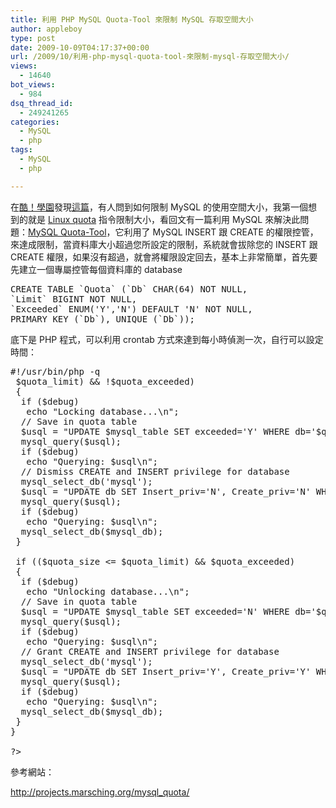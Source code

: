 ```yaml
---
title: 利用 PHP MySQL Quota-Tool 來限制 MySQL 存取空間大小
author: appleboy
type: post
date: 2009-10-09T04:17:37+00:00
url: /2009/10/利用-php-mysql-quota-tool-來限制-mysql-存取空間大小/
views:
  - 14640
bot_views:
  - 984
dsq_thread_id:
  - 249241265
categories:
  - MySQL
  - php
tags:
  - MySQL
  - php

---
```

在[酷！學園][1]發現[這篇][2]，有人問到如何限制 MySQL 的使用空間大小，我第一個想到的就是 [Linux quota][3] 指令限制大小，看回文有一篇利用 MySQL 來解決此問題：[MySQL Quota-Tool][4]，它利用了 MySQL INSERT 跟 CREATE 的權限控管，來達成限制，當資料庫大小超過您所設定的限制，系統就會拔除您的 INSERT 跟 CREATE 權限，如果沒有超過，就會將權限設定回去，基本上非常簡單，首先要先建立一個專屬控管每個資料庫的 database 

<pre class="brush: sql; title: ; notranslate" title="">CREATE TABLE `Quota` (`Db` CHAR(64) NOT NULL, 
`Limit` BIGINT NOT NULL,
`Exceeded` ENUM('Y','N') DEFAULT 'N' NOT NULL,
PRIMARY KEY (`Db`), UNIQUE (`Db`));</pre>

<!--more--> 底下是 PHP 程式，可以利用 crontab 方式來達到每小時偵測一次，自行可以設定時間： 

<pre class="brush: php; title: ; notranslate" title="">#!/usr/bin/php -q
<?PHP

/*
 * MySQL quota script
 * written by Sebastian Marsching
 *
 */

/*
    This program is free software; you can redistribute it and/or modify
    it under the terms of the GNU General Public License as published by
    the Free Software Foundation; either version 2 of the License, or
    (at your option) any later version.
    
    This program is distributed in the hope that it will be useful,
    but WITHOUT ANY WARRANTY; without even the implied warranty of
    MERCHANTABILITY or FITNESS FOR A PARTICULAR PURPOSE.  See the
    GNU General Public License for more details.
    
    You should have received a copy of the GNU General Public License
    along with this program; if not, write to the Free Software
    Foundation, Inc., 59 Temple Place, Suite 330, Boston, MA  02111-1307  USA
*/


/*
 * Create table for quota data with the following statement:
 *
 * CREATE TABLE `Quota` (`Db` CHAR(64) NOT NULL, 
 * `Limit` BIGINT NOT NULL,
 * `Exceeded` ENUM('Y','N') DEFAULT 'N' NOT NULL,
 * PRIMARY KEY (`Db`), UNIQUE (`Db`));
 *
 * The field 'db' stores the information for which database
 * you want to limit the size.
 * The field 'limit' is the size limit in bytes.
 * The field 'exceeded' is only used internally and must be
 * initialized with 'N'.
 */
 
/*
 * Settings
 */
 
$mysql_host  = 'localhost';
$mysql_user  = 'root'; // Do NOT change, root-access is required
$mysql_pass  = '';
$mysql_db    = 'quotadb'; // Not the DB to check, but the db with the quota table
$mysql_table = 'quota';

/*
 * Do NOT change anything below
 */
 
$debug = 0;

// Connect to MySQL Server

if (!mysql_connect($mysql_host, $mysql_user, $mysql_pass))
{
 echo "Connection to MySQL-server failed!";
 exit;
}

// Select database

if (!mysql_select_db($mysql_db))
{
 echo "Selection of database $mysql_db failed!";
 exit;
}

// Check quota for each entry in quota table

$sql = "SELECT * FROM $mysql_table;";
$result = mysql_query($sql);

while ($row = mysql_fetch_array($result))
{
 $quota_db = $row['db'];
 $quota_limit = $row['limit'];
 $quota_exceeded = ($row['exceeded']=='Y') ? 1 : 0;
 
 if ($debug)
  echo "Checking quota for '$quota_db'...\n";
 
 $qsql = "SHOW TABLE STATUS FROM $quota_db;";
 $qresult = mysql_query($qsql);
 
 if ($debug)
  echo "SQL-query is \"$qsql\"\n";
 
 $quota_size = 0;
 
 while ($qrow = mysql_fetch_array($qresult))
 {
  if ($debug)
  { echo "Result of query:\n"; var_dump($qrow); }
  $quota_size += $qrow['Data_length'] + $qrow['Index_length'];
 }
 
 if ($debug)
  echo "Size is $quota_size bytes, limit is $quota_limit bytes\n";
 
 if ($debug && $quota_exceeded)
  echo "Quota is marked as exceeded.\n";
 if ($debug && !$quota_exceeded)
  echo "Quota is not marked as exceeded.\n";
 
 if (($quota_size > $quota_limit) && !$quota_exceeded)
 {
  if ($debug)
   echo "Locking database...\n";
  // Save in quota table  
  $usql = "UPDATE $mysql_table SET exceeded='Y' WHERE db='$quota_db';";
  mysql_query($usql);
  if ($debug)
   echo "Querying: $usql\n";
  // Dismiss CREATE and INSERT privilege for database
  mysql_select_db('mysql');
  $usql = "UPDATE db SET Insert_priv='N', Create_priv='N' WHERE Db='$quota_db';";
  mysql_query($usql);
  if ($debug)
   echo "Querying: $usql\n";
  mysql_select_db($mysql_db);
 }
 
 if (($quota_size &lt;= $quota_limit) && $quota_exceeded) 
 {
  if ($debug)
   echo "Unlocking database...\n";
  // Save in quota table
  $usql = "UPDATE $mysql_table SET exceeded='N' WHERE db='$quota_db';";
  mysql_query($usql);
  if ($debug)
   echo "Querying: $usql\n";
  // Grant CREATE and INSERT privilege for database
  mysql_select_db('mysql');
  $usql = "UPDATE db SET Insert_priv='Y', Create_priv='Y' WHERE Db='$quota_db';";
  mysql_query($usql);
  if ($debug)
   echo "Querying: $usql\n";
  mysql_select_db($mysql_db);
 }
}

?></pre> 參考網站：

<http://projects.marsching.org/mysql_quota/>

 [1]: http://phorum.study-area.org
 [2]: http://phorum.study-area.org/index.php/topic,58445.0.html
 [3]: http://linux.vbird.org/linux_basic/0420quota.php
 [4]: http://projects.marsching.org/mysql_quota/